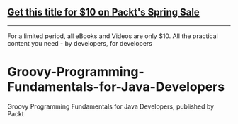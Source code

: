 ## [Get this title for $10 on Packt's Spring Sale](https://www.packt.com/V17434?utm_source=github&utm_medium=packt-github-repo&utm_campaign=spring_10_dollar_2022)
-----
For a limited period, all eBooks and Videos are only $10. All the practical content you need \- by developers, for developers

# Groovy-Programming-Fundamentals-for-Java-Developers
Groovy Programming Fundamentals for Java Developers, published by Packt

